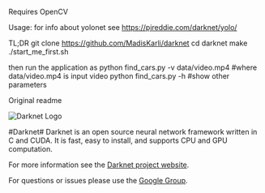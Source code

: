 Requires
OpenCV

Usage:
for info about yolonet see https://pjreddie.com/darknet/yolo/

TL;DR
git clone https://github.com/MadisKarli/darknet
cd darknet
make
./start_me_first.sh

then run the application as
python find_cars.py -v data/video.mp4 #where data/video.mp4 is input video
python find_cars.py -h #show other parameters


Original readme

![Darknet Logo](http://pjreddie.com/media/files/darknet-black-small.png)

#Darknet#
Darknet is an open source neural network framework written in C and CUDA. It is fast, easy to install, and supports CPU and GPU computation.

For more information see the [Darknet project website](http://pjreddie.com/darknet).

For questions or issues please use the [Google Group](https://groups.google.com/forum/#!forum/darknet).
